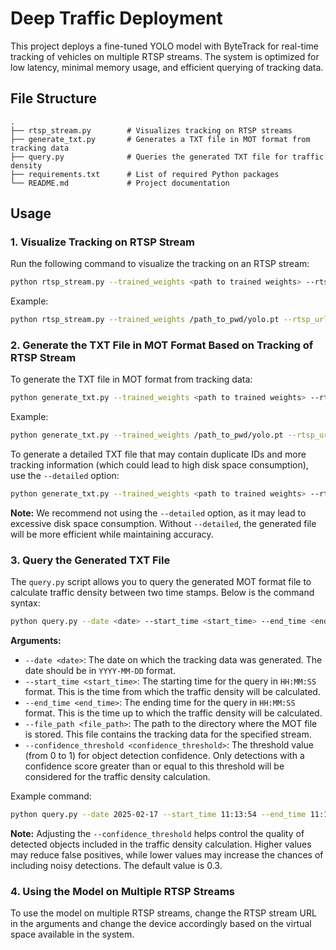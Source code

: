 


# Deep Traffic Deployment

This project deploys a fine-tuned YOLO model with ByteTrack for real-time tracking of vehicles on multiple RTSP streams. The system is optimized for low latency, minimal memory usage, and efficient querying of tracking data.

## File Structure

```
.
├── rtsp_stream.py        # Visualizes tracking on RTSP streams
├── generate_txt.py       # Generates a TXT file in MOT format from tracking data
├── query.py              # Queries the generated TXT file for traffic density
├── requirements.txt      # List of required Python packages
└── README.md             # Project documentation
```

## Usage

### 1. Visualize Tracking on RTSP Stream

Run the following command to visualize the tracking on an RTSP stream:

```bash
python rtsp_stream.py --trained_weights <path to trained weights> --rtsp_url <RTSP stream URL> --device <device>
```

Example:

```bash
python rtsp_stream.py --trained_weights /path_to_pwd/yolo.pt --rtsp_url rtsp://admin:admin@172.16.37.11:554/1/h264minor --device cuda:0
```

### 2. Generate the TXT File in MOT Format Based on Tracking of RTSP Stream

To generate the TXT file in MOT format from tracking data:

```bash
python generate_txt.py --trained_weights <path to trained weights> --rtsp_url <RTSP stream URL> --device <device>
```

Example:

```bash
python generate_txt.py --trained_weights /path_to_pwd/yolo.pt --rtsp_url rtsp://admin:admin@172.16.37.11:554/1/h264minor --device cuda:0
```

To generate a detailed TXT file that may contain duplicate IDs and more tracking information (which could lead to high disk space consumption), use the `--detailed` option:

```bash
python generate_txt.py --trained_weights <path to trained weights> --rtsp_url <RTSP stream URL> --device <device> --detailed
```

**Note:** We recommend not using the `--detailed` option, as it may lead to excessive disk space consumption. Without `--detailed`, the generated file will be more efficient while maintaining accuracy.

### 3. Query the Generated TXT File

The `query.py` script allows you to query the generated MOT format file to calculate traffic density between two time stamps. Below is the command syntax:

```bash
python query.py --date <date> --start_time <start_time> --end_time <end_time> --file_path <file_path> --confidence_threshold <confidence_threshold>
```

**Arguments:**

- `--date <date>`: The date on which the tracking data was generated. The date should be in `YYYY-MM-DD` format.
- `--start_time <start_time>`: The starting time for the query in `HH:MM:SS` format. This is the time from which the traffic density will be calculated.
- `--end_time <end_time>`: The ending time for the query in `HH:MM:SS` format. This is the time up to which the traffic density will be calculated.
- `--file_path <file_path>`: The path to the directory where the MOT file is stored. This file contains the tracking data for the specified stream.
- `--confidence_threshold <confidence_threshold>`: The threshold value (from 0 to 1) for object detection confidence. Only detections with a confidence score greater than or equal to this threshold will be considered for the traffic density calculation.

Example command:

```bash
python query.py --date 2025-02-17 --start_time 11:13:54 --end_time 11:15:52 --file_path /path_to_pwd/Results/172.16.37.11_554/2025-02-17 --confidence_threshold 0.3
```

**Note:** Adjusting the `--confidence_threshold` helps control the quality of detected objects included in the traffic density calculation. Higher values may reduce false positives, while lower values may increase the chances of including noisy detections. The default value is 0.3.

### 4. Using the Model on Multiple RTSP Streams

To use the model on multiple RTSP streams, change the RTSP stream URL in the arguments and change the device accordingly based on the virtual space available in the system.
